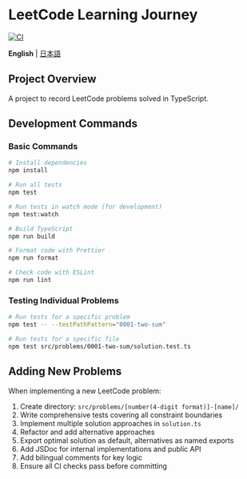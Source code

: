 # LeetCode Learning Journey

[![CI](https://github.com/minamizawa-git/leetcode-typescript/actions/workflows/main.yml/badge.svg)](https://github.com/minamizawa-git/leetcode-typescript/actions/workflows/main.yml)

**English** | [日本語](./README.md)

## Project Overview

A project to record LeetCode problems solved in TypeScript.

## Development Commands

### Basic Commands

```bash
# Install dependencies
npm install

# Run all tests
npm test

# Run tests in watch mode (for development)
npm test:watch

# Build TypeScript
npm run build

# Format code with Prettier
npm run format

# Check code with ESLint
npm run lint
```

### Testing Individual Problems

```bash
# Run tests for a specific problem
npm test -- --testPathPattern="0001-two-sum"

# Run tests for a specific file
npm test src/problems/0001-two-sum/solution.test.ts
```

## Adding New Problems

When implementing a new LeetCode problem:

1. Create directory: `src/problems/[number(4-digit format)]-[name]/`
2. Write comprehensive tests covering all constraint boundaries
3. Implement multiple solution approaches in `solution.ts`
4. Refactor and add alternative approaches
5. Export optimal solution as default, alternatives as named exports
6. Add JSDoc for internal implementations and public API
7. Add bilingual comments for key logic
8. Ensure all CI checks pass before committing
